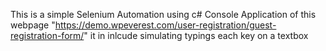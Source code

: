 This is a simple Selenium Automation using c# Console Application of this webpage "https://demo.wpeverest.com/user-registration/guest-registration-form/" it in inlcude simulating typings each key on a textbox
